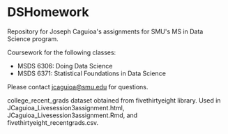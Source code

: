 # DSHomework
Repository for Joseph Caguioa's assignments for SMU's MS in Data Science program.

Coursework for the following classes:
* MSDS 6306: Doing Data Science
* MSDS 6371: Statistical Foundations in Data Science

Please contact jcaguioa@smu.edu for questions.

college_recent_grads dataset obtained from fivethirtyeight library. 
Used in JCaguioa_Livesession3assignment.html, JCaguioa_Livesession3assignment.Rmd, and fivethirtyeight_recentgrads.csv.
